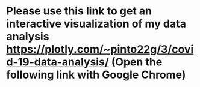 # Please use this link to get an interactive visualization of my data analysis https://plotly.com/~pinto22g/3/covid-19-data-analysis/ (Open the following link with Google Chrome) 
